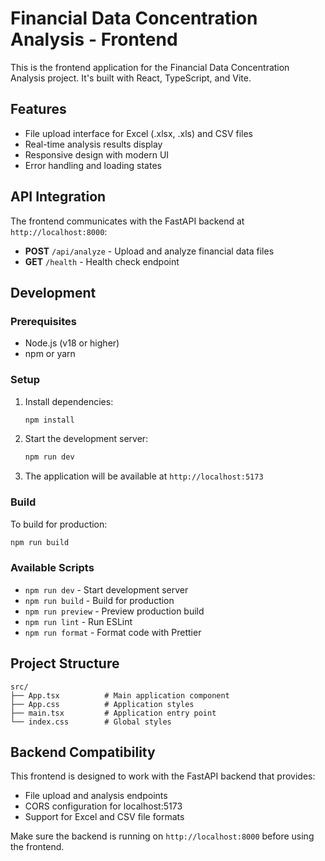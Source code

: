 # Financial Data Concentration Analysis - Frontend

This is the frontend application for the Financial Data Concentration Analysis project. It's built with React, TypeScript, and Vite.

## Features

- File upload interface for Excel (.xlsx, .xls) and CSV files
- Real-time analysis results display
- Responsive design with modern UI
- Error handling and loading states

## API Integration

The frontend communicates with the FastAPI backend at `http://localhost:8000`:

- **POST** `/api/analyze` - Upload and analyze financial data files
- **GET** `/health` - Health check endpoint

## Development

### Prerequisites

- Node.js (v18 or higher)
- npm or yarn

### Setup

1. Install dependencies:
   ```bash
   npm install
   ```

2. Start the development server:
   ```bash
   npm run dev
   ```

3. The application will be available at `http://localhost:5173`

### Build

To build for production:
```bash
npm run build
```

### Available Scripts

- `npm run dev` - Start development server
- `npm run build` - Build for production
- `npm run preview` - Preview production build
- `npm run lint` - Run ESLint
- `npm run format` - Format code with Prettier

## Project Structure

```
src/
├── App.tsx          # Main application component
├── App.css          # Application styles
├── main.tsx         # Application entry point
└── index.css        # Global styles
```

## Backend Compatibility

This frontend is designed to work with the FastAPI backend that provides:
- File upload and analysis endpoints
- CORS configuration for localhost:5173
- Support for Excel and CSV file formats

Make sure the backend is running on `http://localhost:8000` before using the frontend.
